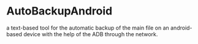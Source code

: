 # AutoBackupAndroid
a text-based tool for the automatic backup of the main file on an android-based device with the help of the ADB through the network.
